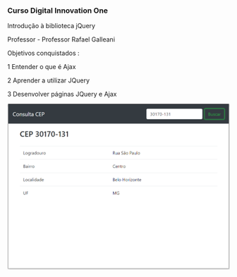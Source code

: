 ### Curso Digital Innovation One 

Introdução à biblioteca jQuery

Professor - Professor Rafael Galleani

Objetivos conquistados :

1 Entender o que é Ajax

2 Aprender a utilizar JQuery

3 Desenvolver páginas JQuery e Ajax

![Screenshot](https://raw.githubusercontent.com/waslinux/aula_jquery_ajax/master/print_consulta.png)
